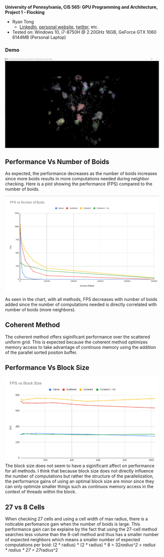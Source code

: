 **University of Pennsylvania, CIS 565: GPU Programming and Architecture,
Project 1 - Flocking**

* Ryan Tong
  * [LinkedIn](https://www.linkedin.com/in/ryanctong/), [personal website](), [twitter](), etc.
* Tested on: Windows 10, i7-8750H @ 2.20GHz 16GB, GeForce GTX 1060 6144MB (Personal Laptop)

### Demo
![Demo: 5000 boids](images/demo.gif)

## Performance Vs Number of Boids
As expected, the performance decreases as the number of boids increases since more boids results in more computations needed during neighbor checking. Here is a plot showing the performance (FPS) compared to the number of boids.

![FPS vs Boids](images/FPSvsBoids.png)

As seen in the chart, with all methods, FPS decreases with number of boids added since the number of computations needed is directly correlated with number of boids (more neighbors). 

## Coherent Method
The coherent method offers siginificant performance over the scattered uniform grid. This is expected because the coherent method optimizes memory access to take advantage of continuos memory using the addition of the parallel sorted positon buffer.

## Performance Vs Block Size
![FPS vs Block Size](images/FPSvsBlock.png)
The block size does not seem to have a siginificant affect on performance for all methods. I think that because block size does not directly influence the number of computations but rather the structure of the parallelization, the performance gains of using an optimal block size are minor since they can only optimize smaller things such as continuos memory access in the context of threads within the block.

## 27 vs 8 Cells
When checking 27 cells and using a cell width of  max radius, there is a noticable perfomance gain when the number of boids is large. This performance gain can be explaine by the fact that using the 27-cell method searches less volume than the 8-cell method and thus has a smaller number of expected neighbors which means a smaller number of expected computations per boid: 
(2 * radius) * (2 * radius) * 8 = 32*radius^2 > radius * radius * 27 = 27*radius^2
